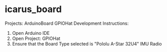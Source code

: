 # icarus_board
Projects:
ArduinoBoard
GPIOHat
Development Instructions:
1. Open Arduino IDE
2. Open Project: GPIOHat
3. Ensure that the Board Type selected is "Pololu A-Star 32U4"
IMU
Radio
